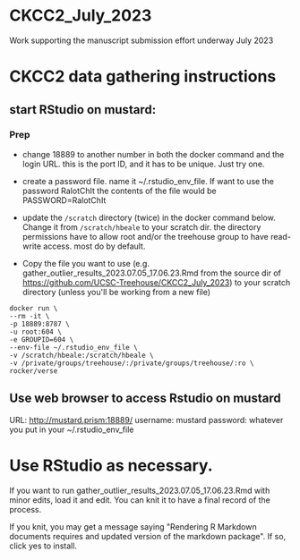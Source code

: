 # CKCC2_July_2023
Work supporting the manuscript submission effort underway July 2023

# CKCC2 data gathering instructions
## start RStudio on mustard:

### Prep

* change 18889 to another number in both the docker command and the login URL. this is the port ID, and it has to be unique. Just try one.

* create a password file. name it ~/.rstudio_env_file. If want to use the password RalotChIt the contents of the file would be PASSWORD=RalotChIt

* update the `/scratch` directory (twice) in the docker command below. Change it from  `/scratch/hbeale` to your scratch dir. the directory permissions have to allow root and/or the treehouse group to have read-write access. most do by default.

* Copy the file you want to use (e.g. gather_outlier_results_2023.07.05_17.06.23.Rmd from the source dir of  https://github.com/UCSC-Treehouse/CKCC2_July_2023) to your scratch directory (unless you'll be working from a new file)

```
docker run \
--rm -it \
-p 18889:8787 \
-u root:604 \
-e GROUPID=604 \
--env-file ~/.rstudio_env_file \
-v /scratch/hbeale:/scratch/hbeale \
-v /private/groups/treehouse/:/private/groups/treehouse/:ro \
rocker/verse 
```

## Use web browser to access Rstudio on mustard
URL: http://mustard.prism:18889/
username: mustard
password: whatever you put in your ~/.rstudio_env_file

# Use RStudio as necessary. 
If you want to run gather_outlier_results_2023.07.05_17.06.23.Rmd with minor edits, load it and edit. You can knit it to have a final record of the process. 

If you knit, you may get a message saying "Rendering R Markdown documents requires and updated version of the markdown package". If so, click yes to install. 

